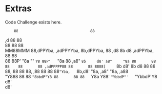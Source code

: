 # Extras
Code Challenge exists here.
                                                                                       
        88                                 88                                            
  ,d    88                                 88                                            
  88    88                                 88                                            
MM88MMM 88,dPPYba,  ,adPPYYba, 8b,dPPYba,  88   ,d8 8b       d8  ,adPPYba,  88       88  
  88    88P'    "8a ""     `Y8 88P'   `"8a 88 ,a8"  `8b     d8' a8"     "8a 88       88  
  88    88       88 ,adPPPPP88 88       88 8888[     `8b   d8'  8b       d8 88       88  
  88,   88       88 88,    ,88 88       88 88`"Yba,   `8b,d8'   "8a,   ,a8" "8a,   ,a88  
  "Y888 88       88 `"8bbdP"Y8 88       88 88   `Y8a    Y88'     `"YbbdP"'   `"YbbdP'Y8  
                                                        d8'                              
                                                       d8'                               
